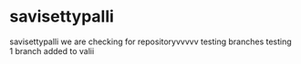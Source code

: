 # savisettypalli
savisettypalli
 we are checking for repositoryvvvvv 
 testing branches
 testing 1 branch added to valii